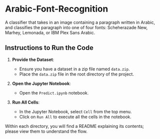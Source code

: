 # Arabic-Font-Recognition

A classifier that takes in an image containing a paragraph written in Arabic, and classifies the paragraph into one of four fonts: Scheherazade New, Marhey, Lemonada, or IBM Plex Sans Arabic.

## Instructions to Run the Code

1. **Provide the Dataset**:
   - Ensure you have a dataset in a zip file named `data.zip`.
   - Place the `data.zip` file in the root directory of the project.

2. **Open the Jupyter Notebook**:
   - Open the `Predict.ipynb` notebook.

3. **Run All Cells**:
   - In the Jupyter Notebook, select `Cell` from the top menu.
   - Click on `Run All` to execute all the cells in the notebook.

Within each directory, you will find a README explaining its contents; please view them to understand the flow.
